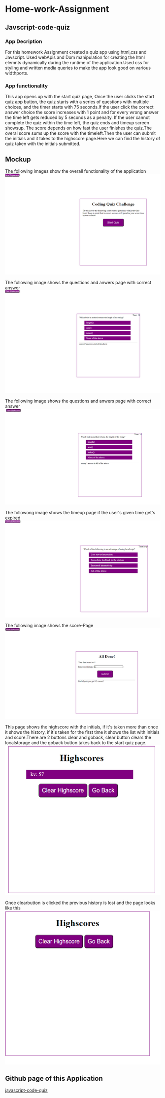 # Home-work-Assignment
##  Javscript-code-quiz
### App Decription
For this homework Assignment created a quiz app using html,css and Javscript.
Used webApis and Dom manipulation for creating the html elemnts dynamically during the 
runtime of the application.Used css for styling and written media queries to make the 
app look good on various widthports.

### App functionality
This app opens up with the start quiz page,
Once the user clicks the start quiz app button, the quiz starts with a series of questions with multiple
choices, and the timer starts with 75 seconds.If the user click the correct answer choice the score increases with 1 point and for every wrong answer the time left gets reduced by 5 seconds as a penalty. If the user cannot complete the quiz within the time left, the quiz ends and timeup screen showsup. The score depends on how fast the user finishes the quiz.The overal score sums up the score with the timeleft.Then the user can submit the initials and it takes to the highscore page.Here we can find the history of quiz taken with the initials submitted.

## Mockup
The following images show the overall functionality of the application
![start Page](assets/start-quiz.PNG)

The following image shows the questions and anwers page with correct answer
![correct](assets/correct.PNG)

The following image shows the questions and anwers page with correct answer
![wrong](assets/wrong.PNG)

The followong image shows the timeup page if the user's given time get's expired
![timeup](assets/time-up.PNG)

The following image shows the score-Page
![score-page](assets/score-page.PNG)

This page shows the highscore with the initials, if it's taken more than once it shows the history,
if it's taken for the first time it shows the list with initials and score.There are 2 buttons clear and goback,
clear button clears the localstorage and the goback button takes back to the start quiz page.
![highscores](assets/highscores.PNG)

Once clearbutton is clicked the previous history is lost and the page looks like this
![clear-button](assets/clear-button.PNG)

## Github page of this Application
[javascript-code-quiz](https://selvivini.github.io/code-quiz-app/)
